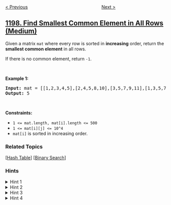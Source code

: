 <!--|This file generated by command(leetcode description); DO NOT EDIT.    |-->
<!--+----------------------------------------------------------------------+-->
<!--|@author    openset <openset.wang@gmail.com>                           |-->
<!--|@link      https://github.com/openset                                 |-->
<!--|@home      https://github.com/openset/leetcode                        |-->
<!--+----------------------------------------------------------------------+-->

[< Previous](https://github.com/openset/leetcode/tree/master/problems/minimum-knight-moves "Minimum Knight Moves")
　　　　　　　　　　　　　　　　
[Next >](https://github.com/openset/leetcode/tree/master/problems/minimum-time-to-build-blocks "Minimum Time to Build Blocks")

## [1198. Find Smallest Common Element in All Rows (Medium)](https://leetcode.com/problems/find-smallest-common-element-in-all-rows "找出所有行中最小公共元素")

<p>Given a matrix <code>mat</code>&nbsp;where every row is sorted in <strong>increasing</strong> order, return&nbsp;the <strong>smallest common element</strong> in all rows.</p>

<p>If there is no common element, return&nbsp;<code>-1</code>.</p>


<p>&nbsp;</p>
<p><strong>Example 1:</strong></p>
<pre><strong>Input:</strong> mat = [[1,2,3,4,5],[2,4,5,8,10],[3,5,7,9,11],[1,3,5,7,9]]
<strong>Output:</strong> 5
</pre>
<p>&nbsp;</p>
<p><strong>Constraints:</strong></p>

<ul>
	<li><code>1 &lt;= mat.length, mat[i].length &lt;= 500</code></li>
	<li><code>1 &lt;= mat[i][j] &lt;= 10^4</code></li>
	<li><code>mat[i]</code> is sorted in increasing order.</li>
</ul>

### Related Topics
  [[Hash Table](https://github.com/openset/leetcode/tree/master/tag/hash-table/README.md)]
  [[Binary Search](https://github.com/openset/leetcode/tree/master/tag/binary-search/README.md)]

### Hints
<details>
<summary>Hint 1</summary>
Notice that each row has no duplicates.
</details>

<details>
<summary>Hint 2</summary>
Is counting the frequency of elements enough to find the answer?
</details>

<details>
<summary>Hint 3</summary>
Use a data structure to count the frequency of elements.
</details>

<details>
<summary>Hint 4</summary>
Find an element whose frequency equals the number of rows.
</details>
